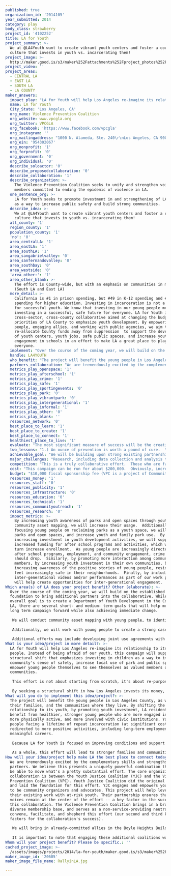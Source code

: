 ```yaml
---
published: true
organization_id: '2014105'
year_submitted: 2014
category: play
body_class: strawberry
project_id: '4102252'
title: LA for Youth
project_summary: >-
  We at @LA4Youth want to create vibrant youth centers and foster a countywide
  culture that invests in youth vs. incarcerating them!
project_image: >-
  http://maker.good.is/s3/maker%252Fattachments%252Fproject_photos%252Fimages%252F20605%252Fdisplay%252FRallyinLA.jpg=c570x385
project_video: ''
project_areas:
  - CENTRAL LA
  - EAST LA
  - SOUTH LA
  - LA COUNTY
maker_answers:
  impact_play: "LA for Youth will help Los Angeles re-imagine its relationship to its young people.  Instead of being afraid of our youth, this campaign will support a structural shift that emphasizes investing in children as a way to improve a community's sense of safety, increase local use of park and public spaces, and empower young people themselves to see themselves as valued members of their communities.\r\n\r\nThis effort is not about starting from scratch, it's about re-purposing what we have, and re-framing our priorities.  By engaging youth themselves in this effort, we are not only pushing for systems change, we are concretely developing the leadership of some of our most at-risk young people.  We are re-framing their vision of themselves from \"always in trouble\" to someone who makes a positive contribution to their community.  By training young people as leaders and providing a path to long-term success by connecting them to other youth leaders, community colleges, and even their local middle and high schools, we will be increasing the safety of their communities, and increasing their access to safe public spaces.  Additionally, this effort will be particularly attentive to young people returning from incarceration.  These young men and women are often the most at-risk for committing new crimes.  LA for Youth would include efforts to reconnect these young people to their communities, provide support groups and ensure funding for positive activities as part of an effective strategy to make LA a better place for all youth to play.\r\n\r\nBy seeking a structural shift in how Los Angeles invests its money, this campaign will result in long-term change that will resonate for decades to come.  LA for Youth asks Los Angeles to invest in youth development not just for today, but to create a cycle of hope for generations."
  name: LA for Youth
  City_State: 'Los Angeles, CA'
  org_name: Violence Prevention Coalition
  org_website: www.vpcgla.org
  org_twitter: VPCGLA
  org_facebook: 'https://www.facebook.com/vpcgla'
  org_instagram: ''
  org_mailingaddress: "1000 N. Alameda, Ste. 240\r\nLos Angeles, CA 90012"
  org_ein: '954302067'
  org_nonprofit: '1'
  org_forprofit: '0'
  org_government: '0'
  org_individual: '0'
  describe_soloactor: '0'
  describe_proposedcollaboration: '0'
  describe_collaboration: '1'
  describe_organization: >-
    The Violence Prevention Coalition seeks to unify and strengthen voices of
    members committed to ending the epidemic of violence in LA.
  one_sentence_org: >-
    LA for Youth seeks to promote investment in and strengthening of LA's youth
    as a way to increase public safety and build strong communities.
  describe_idea: >-
    We at @LA4Youth want to create vibrant youth centers and foster a countywide
    culture that invests in youth vs. incarcerating them!
  all_county: '1'
  region_county: '1'
  population_county: '1'
  'no': '0'
  area_centralLA: '1'
  area_eastLA: '1'
  area_southLA: '1'
  area_sangabrielvalley: '0'
  area_sanfernandovalley: '0'
  area_southbay: '0'
  area_westside: '0'
  'area_other:': '1'
  area_other_blank: >-
    The effort is County-wide, but with an emphasis on communities in most need
    (South LA and East LA)
  more_detail: >-
    California is #1 in prison spending, but #49 in K-12 spending and #50 in
    spending for higher education. Investing in incarceration is not a strategy
    for successful youth. We know that investing in our young people means
    investing in a successful, safe future for everyone. LA for Youth is a
    cross-sector, cross-county collaborative aimed at changing the budget
    priorities of LA County to emphasize youth development. By empowering young
    people, engaging allies, and working with public agencies, we aim to
    re-allocate County funds away from suppression  to support the development
    of youth centers, youth jobs, safe public spaces, and increase youth
    engagement in schools in an effort to make LA a great place to play for
    everyone.
  implement: "Over the course of the coming year, we will build on the established foundation to bring additional partners into the collaborative.  While our overall goal is to create a Department of Youth Development in the County of LA, there are several short- and medium- term goals that will help move the long term campaign forward while also achieving immediate change.  \r\n\r\nWe will conduct community asset mapping with young people, to identify existing community resources, and prioritize one or two parks or recreational spaces in the community to reclaim as youth-centered spaces.  Activities may include holding events, raising awareness in the community, litter removal, and advocating for funding for specific local improvements.\r\n\r\nAdditionally, we will work with young people to create a strong case for support of the campaign that includes youth language and imagery.  We will then educate local communities about the goals of the campaign in an effort to increase community engagement and buy-in.  Further, we will create 3-5 video and/or performance projects that help capture the stories of young people in at-risk communities in order to re-shape the narrative around young people.  These pieces could be shared online, through social media, and in a performance at a park.  Our goal is to increase community's sense of their own safety, and to re-frame how young people are seen.  By engaging with community members to tell the story of young people's experiences we hope to dispel misconceptions around actual safety and increase inter-generational connection among community members.  \r\n\r\nAdditional efforts may include developing joint use agreements with schools, parks and rec centers to maximize the use of existing spaces as effective and engaging community spaces.  Further activities may include collaboration building and advocacy training, creating a Peacebuilders Round Table to ensure ongoing communication and knowledge sharing, to coordinate truce building, rumor control and inter-neighborhood relationship building among intervention workers and service providers in order to prevent street-based violence throughout the county.  Additional goals include establishing training in partnership with a local college or Cal State to provide nonprofit management and leadership curriculum to youth, leveraging opportunities for co-located services in community spaces, and bringing in technical assistance to support the long-term sustainability of the youth spaces and centers.  "
  handle: LA4YOUTH
  who_benefit: "The project will benefit the young people in Los Angeles County, as well as their families, and the communities where they live.  By shifting the County's relationship to its youth, by promoting youth investment, LA residents will benefit from healthier, stronger young people who are more engaged in school, more physically active, and more involved with civic institutions.  Young people facing a lifetime of repeat incarceration (at significant cost) will be redirected to more positive activities, including long-term employment and meaningful careers.  \r\n\r\nBecause LA for Youth is focused on improving conditions and support for our most at-risk and under-served young people, the primary beneficiaries will be low-income communities, and neighborhoods with high rates of youth suspension, and little access to safe public spaces.  The areas of Boyle Heights and South Los Angeles will be primary areas of focus.  Additionally, we anticipate that young people ages 12-24 will be the primary population this effort will engage.\r\n\r\nAs a whole, this effort will lead to stronger families and communities, and a better Los Angeles for everyone - not just now, but also in the future, as these young people grow into future leaders of Los Angeles."
  partners_collaboration: "We are tremendously excited by the complementary skills and strengths of our partners.  We believe this presents a uniquely powerful combination that will be able to move what's a pretty substantial effort.  The core organizing collaboration is between the Youth Justice Coalition (YJC) and the Violence Prevention Coalition (VPC).  Youth Justice Coalition did the original research and laid the foundation for this effort.  YJC engages and empowers young people to be community organizers and advocates.  This project will help leverage their existing work with at-risk youth. Their partnership ensures that youth voices remain at the center of the effort -- a key factor in the success of this collaboration.  The Violence Prevention Coalition brings in a broad and diverse membership base, and serves as a non-service-providing neutral body to convene, facilitate, and shepherd this effort (our second and third key factors for the collaboration's success).\r\n\r\nWe will bring in already-committed allies in the Boyle Heights Building Healthy Communities Hub, including their Youth Engagement and Community Engagement Committees.  This represents six core partner organizations, as well as several supporting organizations. These partners are already working with technical advisers through the Advancement Project (whom we hope to bring on as an official partner) on deconstructing the City budget, and engaging City leadership in support of the effort.  We have begun conversations about engaging the South Los Angeles Building Healthy Communities partners in this effort as well, which would bring an additional dozen organizations into the coalition.  All partners will help ensure community and youth voices are leading the effort for change.  Additionally, the project will be a vehicle to grow local capacity around civic engagement and advocacy implementation, to ensure the long term sustainability and community ownership of the effort.  \r\n\r\nIt is important to note that engaging these additional coalitions would represent longstanding partnerships, and organizations with a history of working together for systems change.\r\n"
  metrics_play_openspace: '1'
  metrics_play_afterschool: '1'
  metrics_play_crime: '1'
  metrics_play_safe: '1'
  metrics_play_sportingevents: '0'
  metrics_play_park: '0'
  metrics_play_vibrantpark: '0'
  metrics_play_intergenerational: '1'
  metrics_play_informal: '1'
  metrics_play_other: '0'
  metrics_play_blank: ''
  resources_network: '0'
  best_place_to_learn: '1'
  best_place_to_create: '1'
  best_place_to_connect: '1'
  healthiest_place_to_live: '1'
  evaluate: "The most significant measure of success will be the creation of a Youth Development Department in Los Angeles County!\r\n\r\nRecognizing that that goal may take longer than the timeline of this grant, we have created additional evaluation measures that will let us know the project is on track and achieving important successes.  We will measure success by the number of youth engaged in the campaign over the course of the next year, by the amount of increased funding we are able to re-allocate on both a City and County level towards youth development (even if there is not yet an official Youth Development Department), and by an increased number of residents who feel safe in their communities.  Additional metrics may include comparing crime rates over the course of the year, hours of park operation and programming increasing, increased library hours/funding, and increased number of youth enrolled in after school activities and programs.\r\n\r\nWe anticipate we will also have concrete projects, including youth art projects, community asset mapping results, and performances held in parks and public spaces (we will measure the number of youth engaged in the performances, and the number attending).  All of these will contribute to the evaluation of the project's success."
  two_lessons: "1.) An ounce of prevention is worth a pound of cure.  \r\n\r\nIt's an old lesson, but one that's still true.  Los Angeles cannot be a great city if it continues to be a leader nationwide in incarcerating its children.  Fortunately, there is an alternative.  Investing in prevention works.  By investing in youth development as an alternative to youth suppression, we can build a healthier and more humanizing environment for our youth.  We can move ourselves one step closer to ending the school-to-jail track, help keep LA students in schools and out of lock up, help reduce both street and police violence in our neighborhoods, and provide jobs and sustainable positive places for our youth to work and get involved in their community.  We would be making Los Angeles a better place to Play by ensuring more of our young people are in parks and schools, instead of in detention.\r\n\r\n2.) Solutions are collaborative, and long-term change requires changing systems, not just individuals.  \r\n\r\nThis effort is not a direct service project, providing support to one individual at a time.  There is tremendous value in direct service programs, but it's important to articulate that this is a different thing.  This effort represents bringing together numerous agencies, organizations, and individuals to create a change in our system, and a change in the way communities and young people see themselves.  If successful, the outcome could benefit numerous programs by creating greater structural investment in things like park maintenance and programming, after school programs, youth development, youth job training, arts programming for young people, and would also provide a hands-on civic engagement experience.  All of which would help ensure this is not a one-time project, but rather something that can be sustained over the long term."
  achievable_goal: "We will be building upon strong existing partnerships, with significant research and coalition-building already in place.  We have already begun a County-wide education campaign, and are enlisting regional partners to help move this effort on the City level.  Thanks to training from another partner, we have mapped out a timeline for action to correspond to the City's budget cycle, which positions us perfectly to achieve significant youth development funding within the next twelve months.\r\n\r\nWe are concluding research on existing Youth Development Departments nationwide, so we will have models and examples to reference to help build the case for support.  By drawing on examples that have already been created, we can make a strong case for implementation, and employ lessons learned from other cities.\r\n\r\nAdditionally, a portion of this project is focused on changing community's perception of violence, and increasing access to safe public spaces.  These are big goals, and hard to measure.  Our thinking is that by connecting these less tangible outcomes to a specific campaign, we hope to leverage the LA for Youth efforts to gain community buy-in, engage residents, and create opportunities for education, engagement, empowerment, and evaluation."
  major_challenges: "Research, including data collection and analysis to evaluate the effectiveness of the programs and to share lessons learned will be a challenge, as some benchmarks can be subjective.  Part of this includes the fact that while achieving the campaign goal is a concrete, measurable outcome, it will take a full year to achieve, so implementation and the results of that success will not be felt until the following year.  As a strategy to counteract that, we have included some along-the-way goals to measure successes and accomplishments that will help support the overall objective of creating a Youth Development Department. \r\n\r\nA second major challenge will be to ensure that once established, a Youth Development Department supports community-based programming, and doesn't simply retain the money within public agencies.  We have built a strong relationship with Californians for Safety and Justice, and the Advancement Project, both of whom have strong expertise in drafting language that promotes public private partnerships and prioritizes funding be directed to community-based work.  We would hope to leverage their expertise to help ensure the creation of a countywide Youth Development Department would direct funding to community.\r\n\r\nAdditionally, as part of this effort, the project will be training, educating, and empowering youth, community members, and residents.  By increasing their civic engagement, we hope an additional outcome of this project will be a community that is engaged with their elected officials.  This shift in relationship will help support accountability over the long term.  By changing the culture of communities, by increasing the use of and the perception of parks and open spaces, we will create a climate and culture that will be positively re-enforcing and perpetuating."
  competition: "This is a truly collaborative effort.  Those who are familiar with the campaign are on board supporting it.  Some have not yet formally endorsed, but organizations across LA County recognize this effort as the only campaign on the issue.  There are some regional \"franchises\" of the campaign, such as the Boyle Heights and South Los Angeles Building Healthy Communities Hubs.  Those see themselves as local arms of this larger campaign, so their work is an important contribution to the overall effort.\r\n\r\nIt is important to note that this is a significant effort, and will result in a  structural change within Los Angeles.  It has the potential to benefit multiple organizations over the long term.  As mentioned above, this is not a direct service project, this a proposal focused on changing systems over the long term.\r\n\r\n"
  cost: "This campaign can be run for about $200,000.  Obviously, increased funding will increase our ability to do public awareness outreach, and provide stipends and incentives for youth and residents.  LA2050 funding would cover a most of a dedicated Campaign Manager, a youth organizer, some stipends, and some materials costs.  By having a central Campaign Manager, we can leverage partner organizations who will no longer need to do facilitating and convening work, and they can re-direct their contributions towards increased community organizing.  Additionally, because this effort leverages a growing movement, we anticipate additional support from campaign partners that could help cover necessary materials, stipends, and transportation costs.\r\n\r\nAs the institutional home of the campaign, the Violence Prevention Coalition would also leverage some of our own General Operating funds to support the effort.\r\n\r\nOur hope is that the significant public endorsement by LA 2050 in support of this effort would help bring greater attention to the growing campaign.  The energy and increased public awareness LA2050 brings would be a meaningful value add to the campaign effort, and we believe would also help motivate additional funding."
  budget: "$10,000 fiscal sponsorship fee (VPC is a project of Community Partners)\r\n$7,000 VPC Director (.1% FTE)\r\n$40,000 Campaign Manager (this would cover a portion of the salary, the rest would be covered through additional funding) \r\n$30,000 Youth Organizer \r\n$2,000 laptop computers (2 computers for in-field use)\r\n$6,000 stipends/incentives, TA as needed\r\n$5,000 materials (printing, banners, web hosting, etc.)\r\n\r\nTOTAL:  $100,000"
  resources_money: '1'
  resources_staff: '0'
  resources_publicity: '1'
  resources_infrastructure: '0'
  resources_education: '0'
  resources_technical: '1'
  resources_communityoutreach: '1'
  resources_research: '0'
  impact_metrics: >-
    By increasing youth awareness of parks and open spaces through youth-driven
    community asset mapping, we will increase their usage.  Additionally, by
    focusing young people on reclaiming parks as a youth space, we will improve
    parks and open spaces, and increase youth and family park use.  By
    increasing investment in youth development activities, we will support
    increased funding for after school programs and activities, which will in
    turn increase enrollment.  As young people are increasingly directed towards
    after school programs, employment, and community engagement, crime rates
    should drop.  Similarly, by promoting more interaction among community
    members, by increasing youth investment in their own communities, by
    increasing awareness of the positive stories of young people, residents will
    feel increasingly safe in their neighborhoods.  Finally, by including
    inter-generational videos and/or performances as part of our work plan, we
    will help create opportunities for inter-generational engagement.
Which area(s) of LA does your project benefit? Other (elaborate): >-
  Over the course of the coming year, we will build on the established
  foundation to bring additional partners into the collaborative. While our
  overall goal is to create a Department of Youth Development in the County of
  LA, there are several short- and medium- term goals that will help move the
  long term campaign forward while also achieving immediate change. 
   
   We will conduct community asset mapping with young people, to identify existing community resources, and prioritize one or two parks or recreational spaces in the community to reclaim as youth-centered spaces. Activities may include holding events, raising awareness in the community, litter removal, and advocating for funding for specific local improvements.
   
   Additionally, we will work with young people to create a strong case for support of the campaign that includes youth language and imagery. We will then educate local communities about the goals of the campaign in an effort to increase community engagement and buy-in. Further, we will create 3-5 video and/or performance projects that help capture the stories of young people in at-risk communities in order to re-shape the narrative around young people. These pieces could be shared online, through social media, and in a performance at a park. Our goal is to increase community's sense of their own safety, and to re-frame how young people are seen. By engaging with community members to tell the story of young people's experiences we hope to dispel misconceptions around actual safety and increase inter-generational connection among community members. 
   
   Additional efforts may include developing joint use agreements with schools, parks and rec centers to maximize the use of existing spaces as effective and engaging community spaces. Further activities may include collaboration building and advocacy training, creating a Peacebuilders Round Table to ensure ongoing communication and knowledge sharing, to coordinate truce building, rumor control and inter-neighborhood relationship building among intervention workers and service providers in order to prevent street-based violence throughout the county. Additional goals include establishing training in partnership with a local college or Cal State to provide nonprofit management and leadership curriculum to youth, leveraging opportunities for co-located services in community spaces, and bringing in technical assistance to support the long-term sustainability of the youth spaces and centers.
What is your idea/project in more detail?: >-
  LA for Youth will help Los Angeles re-imagine its relationship to its young
  people. Instead of being afraid of our youth, this campaign will support a
  structural shift that emphasizes investing in children as a way to improve a
  community's sense of safety, increase local use of park and public spaces, and
  empower young people themselves to see themselves as valued members of their
  communities.
   
   This effort is not about starting from scratch, it's about re-purposing what we have, and re-framing our priorities. By engaging youth themselves in this effort, we are not only pushing for systems change, we are concretely developing the leadership of some of our most at-risk young people. We are re-framing their vision of themselves from "always in trouble" to someone who makes a positive contribution to their community. By training young people as leaders and providing a path to long-term success by connecting them to other youth leaders, community colleges, and even their local middle and high schools, we will be increasing the safety of their communities, and increasing their access to safe public spaces. Additionally, this effort will be particularly attentive to young people returning from incarceration. These young men and women are often the most at-risk for committing new crimes. LA for Youth would include efforts to reconnect these young people to their communities, provide support groups and ensure funding for positive activities as part of an effective strategy to make LA a better place for all youth to play.
   
   By seeking a structural shift in how Los Angeles invests its money, this campaign will result in long-term change that will resonate for decades to come. LA for Youth asks Los Angeles to invest in youth development not just for today, but to create a cycle of hope for generations.
What will you do to implement this idea/project?: >-
  The project will benefit the young people in Los Angeles County, as well as
  their families, and the communities where they live. By shifting the County's
  relationship to its youth, by promoting youth investment, LA residents will
  benefit from healthier, stronger young people who are more engaged in school,
  more physically active, and more involved with civic institutions. Young
  people facing a lifetime of repeat incarceration (at significant cost) will be
  redirected to more positive activities, including long-term employment and
  meaningful careers. 
   
   Because LA for Youth is focused on improving conditions and support for our most at-risk and under-served young people, the primary beneficiaries will be low-income communities, and neighborhoods with high rates of youth suspension, and little access to safe public spaces. The areas of Boyle Heights and South Los Angeles will be primary areas of focus. Additionally, we anticipate that young people ages 12-24 will be the primary population this effort will engage.
   
   As a whole, this effort will lead to stronger families and communities, and a better Los Angeles for everyone - not just now, but also in the future, as these young people grow into future leaders of Los Angeles.
How will your idea/project help make LA the best place to connect today? In LA2050?: >-
  We are tremendously excited by the complementary skills and strengths of our
  partners. We believe this presents a uniquely powerful combination that will
  be able to move what's a pretty substantial effort. The core organizing
  collaboration is between the Youth Justice Coalition (YJC) and the Violence
  Prevention Coalition (VPC). Youth Justice Coalition did the original research
  and laid the foundation for this effort. YJC engages and empowers young people
  to be community organizers and advocates. This project will help leverage
  their existing work with at-risk youth. Their partnership ensures that youth
  voices remain at the center of the effort -- a key factor in the success of
  this collaboration. The Violence Prevention Coalition brings in a broad and
  diverse membership base, and serves as a non-service-providing neutral body to
  convene, facilitate, and shepherd this effort (our second and third key
  factors for the collaboration's success).
   
   We will bring in already-committed allies in the Boyle Heights Building Healthy Communities Hub, including their Youth Engagement and Community Engagement Committees. This represents six core partner organizations, as well as several supporting organizations. These partners are already working with technical advisers through the Advancement Project (whom we hope to bring on as an official partner) on deconstructing the City budget, and engaging City leadership in support of the effort. We have begun conversations about engaging the South Los Angeles Building Healthy Communities partners in this effort as well, which would bring an additional dozen organizations into the coalition. All partners will help ensure community and youth voices are leading the effort for change. Additionally, the project will be a vehicle to grow local capacity around civic engagement and advocacy implementation, to ensure the long term sustainability and community ownership of the effort. 
   
   It is important to note that engaging these additional coalitions would represent longstanding partnerships, and organizations with a history of working together for systems change.
Whom will your project benefit? Please be specific.: ''
cached_project_image: >-
  /assets/images/projects/2014/la-for-youth/maker.good.is/s3/maker%252Fattachments%252Fproject_photos%252Fimages%252F20605%252Fdisplay%252FRallyinLA.jpg=c570x385.jpg
maker_image_id: '20605'
maker_image_file_name: RallyinLA.jpg

---
```

